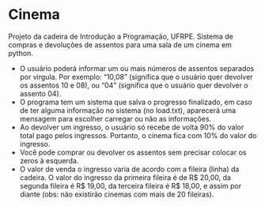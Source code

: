 # Cinema
Projeto da cadeira de Introdução a Programação, UFRPE. Sistema de compras e devoluções de assentos para uma sala de um cinema em python.
 - O usuário poderá informar um ou mais números de assentos separados por virgula. Por
exemplo: “10,08” (significa que o usuário quer devolver os assentos 10 e 08), ou “04”
(significa que o usuário quer devolver o assento 04).
 - O programa tem um sistema que salva o progresso finalizado, em caso de ter alguma informação no sistema (no load.txt), aparecerá uma mensagem para escolher carregar ou não as informações.
 - Ao devolver um ingresso, o usuário só recebe de volta 90% do valor total pago pelos
ingressos. Portanto, o cinema fica com 10% do valor do ingresso.
 - Você pode comprar ou devolver os assentos sem precisar colocar os zeros à esquerda.
 - O valor de venda o ingresso varia de acordo com a fileira (linha) da cadeira.
O valor do ingresso da primeira fileira é de R$ 20,00, da segunda fileira é R$
19,00, da terceira fileira é R$ 18,00, e assim por diante (obs: não existirão
cinemas com mais de 20 fileiras).
